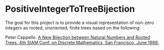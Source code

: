 # PositiveIntegerToTreeBijection

The goal for this project is to provide a visual representation of non-zero integers as rooted, unoriented, finite trees 
based on the following:

Peter Cappello. [A New Bijection between Natural Numbers and Rooted Trees. 4th SIAM Conf. on Discrete Mathematics, San Francisco, June 1988.](https://www.cs.ucsb.edu/~cappello/papers/1988SiamDM.html)
